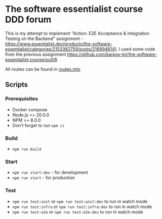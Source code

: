# The software essentialist course DDD forum

This is my attempt to implement "Action: E2E Acceptance & Integration Testing on the Backend" assignment - https://www.essentialist.dev/products/the-software-essentialist/categories/2153382759/posts/2168948141. I used some code from the previous assignment https://github.com/karpov-kir/the-software-essentialist-course/pull/8.

All routes can be found in [routes.mts](./src/infra/webServer/routes.mts).

## Scripts

### Prerequisites

- Docker compose
- Node.js >= 20.0.0
- NPM >= 8.0.0
- Don't forget to run `npm ci`

### Build

- `npm run build`

### Start

- `npm run start:dev` - for development
- `npm run start` - for production

### Test

- `npm run test:unit` or `npm run test:unit:dev` to run in watch mode 
- `npm run test:infra` or `npm run test:infra:dev` to run in watch mode
- `npm run test:e2e` or `npm run test:e2e:dev` to run in watch mode
